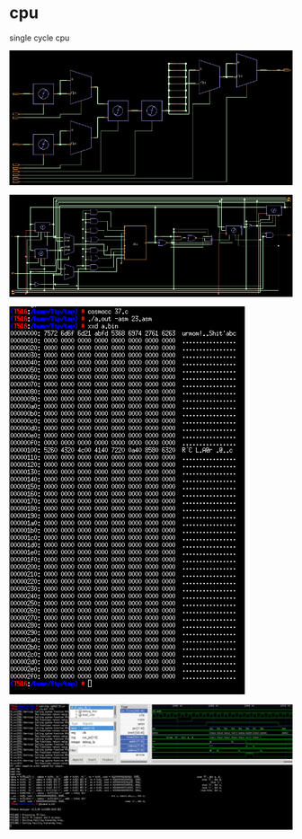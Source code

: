 # cpu
single cycle cpu

![format](https://github.com/BHa2R00/cpu/blob/main/20240426143411_803x383_scrot.png)

![format](https://github.com/BHa2R00/cpu/blob/main/20240429012131_977x353_scrot.png)

![format](https://github.com/BHa2R00/cpu/blob/main/20240429011347_419x691_scrot.png)

![format](https://github.com/BHa2R00/cpu/blob/main/20240429011631_1353x602_scrot.png)
